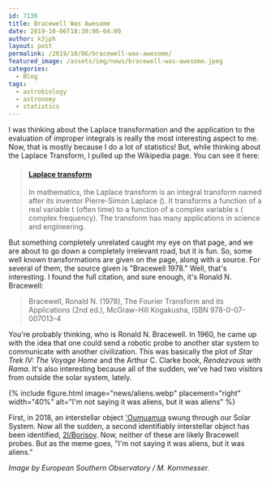 ```yaml
---
id: 7136
title: Bracewell Was Awesome
date: 2019-10-06T18:30:06-04:00
author: k3jph
layout: post
permalink: /2019/10/06/bracewell-was-awesome/
featured_image: /assets/img/news/bracewell-was-awesome.jpeg
categories:
  - Blog
tags:
  - astrobiology
  - astronomy
  - statistics
---
```

I was thinking about the Laplace transformation and the application
to the evaluation of improper integrals is really the most interesting
aspect to me. Now, that is mostly because I do a lot of statistics!
But, while thinking about the Laplace Transform, I pulled up the
Wikipedia page. You can see it here:

<blockquote class="embedly-card" data-card-key="66f8489580e04fc4a88a724eb5058bb3" data-card-branding="0" data-card-type="article"><h4><a href="https://en.wikipedia.org/wiki/Laplace_transform">Laplace transform</a></h4><p>In mathematics, the Laplace transform is an integral transform named after its inventor Pierre-Simon Laplace (). It transforms a function of a real variable t (often time) to a function of a complex variable s ( complex frequency). The transform has many applications in science and engineering.</p></blockquote>
<script async src="//cdn.embedly.com/widgets/platform.js" charset="UTF-8"></script>

But something completely unrelated caught my eye on that page, and
we are about to go down a completely irrelevant road, but it is
fun. So, some well known transformations are given on the page,
along with a source. For several of them, the source given is
"Bracewell 1978." Well, that's interesting. I found the full citation,
and sure enough, it's Ronald N. Bracewell:

> Bracewell, Ronald N. (1978), The Fourier Transform and its
Applications (2nd ed.), McGraw-Hill Kogakusha, ISBN 978-0-07-007013-4

You're probably thinking, who is Ronald N. Bracewell. In 1960, he
came up with the idea that one could send a robotic probe to another
star system to communicate with another civilization. This was
basically the plot of _Star Trek IV: The Voyage Home_ and the Arthur
C. Clarke book, _Rendezvous with Rama_. It's also interesting because
all of the sudden, we've had two visitors from outside the solar
system, lately.

{% include figure.html image="news/aliens.webp" placement="right" width="40%"
    alt="I'm not saying it was aliens, but it was aliens" %}

First, in 2018, an interstellar object
['Oumuamua](https://solarsystem.nasa.gov/asteroids-comets-and-meteors/comets/oumuamua/in-depth/)
swung through our Solar System. Now all the sudden, a second
identifiably interstellar object has been identified,
[2I/Borisov](https://www.iau.org/news/pressreleases/detail/iau1910/). Now,
neither of these are likely Bracewell probes. But as the meme goes,
"I'm not saying it was aliens, but it was aliens."

_Image by European Southern Observatory / M. Kornmesser._
